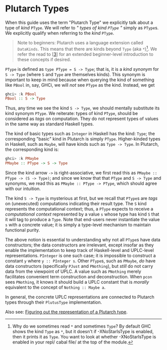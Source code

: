 # Plutarch Types

When this guide uses the term "Plutarch Type" we explicitly talk about a type of _kind_ `PType`. We will refer to  _" types of kind `PType` "_ simply as `PType`s. We explicitly qualify when referring to the _kind_ `PType`.

> Note to beginners: Plutarch uses a language extension called `DataKinds`. This means that there are kinds beyond `Type` (aka `*`)[^1]. We refer the read to \[[3](./../Introduction.md#references)] for an extended beginner-level introduction to these concepts if desired.

`PType` is defined as `type PType = S -> Type`; that is, it is a _kind synonym_ for `S -> Type` (where `S` and `Type` are themselves kinds). This synonym is important to keep in mind because when querying the kind of something like `PBool` in, say, GHCi, we will _not_ see `PType` as the kind. Instead, we get

```hs
ghci> :k PBool
PBool :: S -> Type
```

Thus, any time we see the kind `S -> Type`, we should mentally substitute its kind synonym `PType`. We reiterate: types of kind `PType`, should be considered as _tags_ on computation. They do not represent types of values in the same way as standard Haskell types.

The kind of basic types such as `Integer` in Haskell has the kind: `Type`; the corresponding "basic" kind in Plutarch is simply `PType`. Higher-kinded types in Haskell, such as `Maybe`, will have kinds such as `Type -> Type`. In Plutarch, the corresponding kind is:

```hs
ghci> :k PMaybe
PMaybe :: PType -> S -> Type
```

Since the kind arrow `->` is right-associative, we first read this as `PMaybe :: PType -> (S -> Type)`; and since we know that that `PType` and `S -> Type` and synonyms, we read this as `PMaybe :: PType -> PType`, which should agree with our intuition.

The kind `S -> Type` is mysterious at first, but we recall that `PType`s are _tags_ on (unexecuted) computations indicating their result type. The `S` kind represents the computational context; thus, a `PType` expects to receive a _computational context_ represented by a value `s` whose type has kind `S` that it will tag to produce a `Type`. Note that end-users never instantiate the value `s` with a concrete value; it is simply a type-level mechanism to maintain functional purity.

The above notion is essential to understanding why not all `PType`s have data constructors; the data constructors are irrelevant, except insofar as they enable the implementation to keep track of Haskell-level and UPLC-level representations. `PInteger` is one such case; it is impossible to construct a constant `y` where `y :: PInteger s`. Other `PType`s, such as `PMaybe`, _do_ have data constructors (specifically `PJust` and `PNothing`), but _still_ do not carry data from the viewpoint of UPLC. A value such as `PNothing` merely facilitates convenient term construction and deconstruction. When `pcon` sees `PNothing`, it knows it should build a UPLC constant that is _morally_ equivalent to the concept of `Nothing :: Maybe a`.

In general, the concrete UPLC representations are connected to Plutarch types through their `PlutusType` implementation.

Also see: [Figuring out the representation of a Plutarch type](./../Tricks/Representation%20of%20Plutarch%20type.md).

[^1]: Why do we sometimes read `*` and sometimes `Type`? By default GHC shows the kind `Type` as `*`, but it doesn't if -XNoStarIsType is enabled, then it prints it as `Type`. You want to look at whether -XNoStarIsType is enabled in your repl/ cabal file/ at the top of the module.
